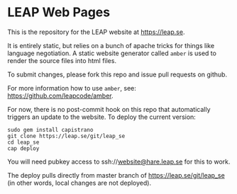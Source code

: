 LEAP Web Pages
==================================

This is the repository for the LEAP website at https://leap.se.

It is entirely static, but relies on a bunch of apache tricks for things like
language negotiation. A static website generator called `amber` is used to
render the source files into html files.

To submit changes, please fork this repo and issue pull requests on github.

For more information how to use `amber`, see:
https://github.com/leapcode/amber.

For now, there is no post-commit hook on this repo that automatically triggers
an update to the website. To deploy the current version:

    sudo gem install capistrano
    git clone https://leap.se/git/leap_se
    cd leap_se
    cap deploy

You will need pubkey access to ssh://website@hare.leap.se for this to work.

The deploy pulls directly from master branch of https://leap.se/git/leap_se
(in other words, local changes are not deployed).